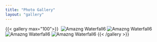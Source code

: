 ```yaml
---
title: "Photo Gallery"
layout: "gallery"
---
```




{{< gallery max="100">}}
    <img src="/images/gallery/x300/01-02-2025.webp" alt="">
    <img src="/images/gallery/x300/02-02-2025.webp" alt="Amazng Waterfall6">
    <img src="/images/gallery/x300/02-02-2025-1.webp" alt="Amazng Waterfall6">
    <img src="/images/gallery/x300/02-02-2025-2.jpeg" alt="Amazng Waterfall6">
    <img src="/images/gallery/x300/02-02-2025-3.webp" alt="Amazng Waterfall6">
{{< /gallery >}}